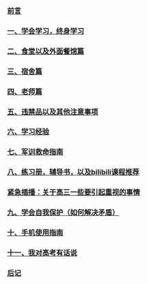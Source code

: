 ### [前言](/docs/前言.md) 

### [一、学会学习，终身学习](/docs/一、学会学习，终身学习.md)

### [二、食堂以及外面餐馆篇](/docs/二、食堂以及外面餐馆篇.md)

### [三、宿舍篇](/docs/三、宿舍篇.md)

### [四、老师篇](/docs/四、老师篇.md)

### [五、违禁品以及其他注意事项](/docs/五、违禁品以及其他注意事项.md)

### [六、学习经验](/docs/六、学习经验.md)

### [七、军训救命指南](/docs/七、军训救命指南.md)

### [八、练习册，辅导书，以及bilibili课程推荐](/docs/八、练习册，辅导书，以及bilibili课程推荐.md)

### [紧急插播：关于高三一些要引起重视的事情](/docs/紧急插播：关于高三一些要引起重视的事情.md)

### [九、学会自我保护（如何解决矛盾）](/docs/九、学会自我保护（如何解决矛盾）.md)

### [十、手机使用指南](/docs/十、手机使用指南.md)

### [十一、我对高考有话说](/docs/十一、我对高考有话说.md)

### [后记](/docs/后记.md)
